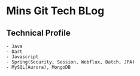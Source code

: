 # Mins Git Tech BLog
## Technical Profile
    - Java
    - Dart
    - Javascript
    - Spring(Security, Session, Webflux, Batch, JPA)
    - MySQL(Aurora), MongoDB
    